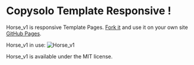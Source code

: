 Copysolo Template Responsive !
=====
Horse_v1 is responsive Template Pages. [Fork it](https://copysolo.github.io/Projet_Pro/) and use it on your own site [GitHub Pages](http://pages.github.com).

Horse_v1 in use: 
![Horse_v1](https://www.copysolo.fr/wp-content/uploads/2019/08/projetpro.jpg)

Horse_v1 is available under the MIT license.
